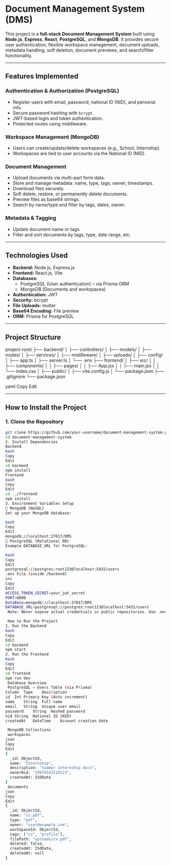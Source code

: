 #  Document Management System (DMS)

This project is a **full-stack Document Management System** built using **Node.js**, **Express**, **React**, **PostgreSQL**, and **MongoDB**. It provides secure user authentication, flexible workspace management, document uploads, metadata handling, soft deletion, document previews, and search/filter functionality.

---

##  Features Implemented

###  Authentication & Authorization (PostgreSQL)
- Register users with email, password, national ID (NID), and personal info.
- Secure password hashing with `bcrypt`.
- JWT-based login and token authentication.
- Protected routes using middleware.

###  Workspace Management (MongoDB)
- Users can create/update/delete workspaces (e.g., School, Internship).
- Workspaces are tied to user accounts via the National ID (NID).

###  Document Management
- Upload documents via multi-part form data.
- Store and manage metadata: name, type, tags, owner, timestamps.
- Download files securely.
- Soft delete, restore, or permanently delete documents.
- Preview files as base64 strings.
- Search by name/type and filter by tags, dates, owner.

###  Metadata & Tagging
- Update document name or tags.
- Filter and sort documents by tags, type, date range, etc.

---

##  Technologies Used

- **Backend:** Node.js, Express.js
- **Frontend:** React.js, Vite
- **Databases:**
  - PostgreSQL (User authentication) – via Prisma ORM
  - MongoDB (Documents and workspaces)
- **Authentication:** JWT
- **Security:** bcrypt
- **File Uploads:** multer
- **Base64 Encoding:** File preview
- **ORM:** Prisma for PostgreSQL

---

##  Project Structure

project-root/
├── backend/
│ ├── controllers/
│ ├── models/
│ ├── routes/
│ ├── services/
│ ├── middleware/
│ ├── uploads/
│ ├── config/
│ ├── app.ts
│ ├── server.ts
│ └── .env
├── frontend/
│ ├── src/
│ │ ├── components/
│ │ ├── pages/
│ │ ├── App.jsx
│ │ ├── main.jsx
│ │ └── index.css
│ ├── public/
│ ├── vite.config.js
│ └── package.json
├── .gitignore
└── package.json

yaml
Copy
Edit

---

##  How to Install the Project

### 1. Clone the Repository
```bash
git clone https://github.com/your-username/document-management-system.git
cd document-management-system
2. Install Dependencies
Backend
bash
Copy
Edit
cd backend
npm install
Frontend
bash
Copy
Edit
cd ../frontend
npm install
3. Environment Variables Setup
🔸 MongoDB (NoSQL)
Set up your MongoDB database:

bash
Copy
Edit
mongodb://localhost:27017/DMS
🔹 PostgreSQL (Relational DB)
Example DATABASE_URL for PostgreSQL:

bash
Copy
Edit
postgresql://postgres:root123@localhost:5432/users
.env File (inside /backend)
ini
Copy
Edit
ACCESS_TOKEN_SECRET=your_jwt_secret
PORT=8000
DataBase=mongodb://localhost:27017/DMS
DATABASE_URL=postgresql://postgres:root123@localhost:5432/users
 Note: Never expose actual credentials in public repositories. Use .env to store secrets.

 How to Run the Project
1. Run the Backend
bash
Copy
Edit
cd backend
npm start
2. Run the Frontend
bash
Copy
Edit
cd frontend
npm run dev
 Database Overview
 PostgreSQL – Users Table (via Prisma)
Column	Type	Description
id	Int	Primary Key (Auto increment)
name	String	Full name
email	String	Unique user email
password	String	Hashed password
nid	String	National ID (NID)
createdAt	DateTime	Account creation date

 MongoDB Collections
 workspaces
json
Copy
Edit
{
  _id: ObjectId,
  name: "Internship",
  description: "Summer internship docs",
  ownerNid: "29876543210123",
  createdAt: ISODate
}
 documents
json
Copy
Edit
{
  _id: ObjectId,
  name: "cv.pdf",
  type: "pdf",
  owner: "user@example.com",
  workSpaceId: ObjectId,
  tags: ["cv", "profile"],
  filePath: "uploads/cv.pdf",
  deleted: false,
  createdAt: ISODate,
  deletedAt: null
}
